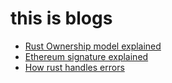 # this is blogs

* [Rust Ownership model explained](https://bongkow.github.io/rust-ownership-model)
* [Ethereum signature explained](https://github.com/bongkow/bongkow.github.io/what-is-ethereum-signature.md)
* [How rust handles errors](https://bongkow.github.io/how-rust-handles-errors.md)
